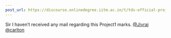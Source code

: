 ```yaml
---
post_url: https://discourse.onlinedegree.iitm.ac.in/t/tds-official-project1-discrepencies/171141/19
---
```

Sir I haven’t received any mail regarding this Project1 marks. [@Jivraj](/u/jivraj) [@carlton](/u/carlton)